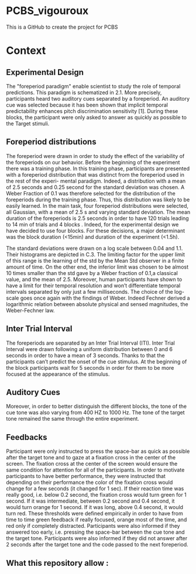 # PCBS_vigouroux
This is a GitHub to create the project for PCBS

# Context 



## Experimental Design
The "foreperiod paradigm" enable scientist to study the role of temporal predictions. This paradigm is schematized in 2.1. More precisely, participants heard two auditory cues separated by a foreperiod. An auditory cue was selected because it has been shown that implicit temporal predictability enhances pitch discrimination sensitivity [1].
During these blocks, the participant were only asked to answer as quickly as possible to the Target stimuli. 

## Foreperiod distributions

The foreperiod were drawn in order to study the effect of the variability of the foreperiods on our behavior. Before the beginning of the experiment there was a training phase. In this training phase, participants are presented with a foreperiod distribution that was distinct from the foreperiod used in the rest of the experi- mental paradigm. Indeed, a distribution with a mean of 2.5 seconds and 0.25 second for the standard deviation was chosen. A Weber Fraction of 0.1 was therefore selected for the distribution of the foreperiods during the
training phase. Thus, this distribution was likely to be easily learned.
In the main task, four foreperiod distributions were selected, all Gaussian, with a mean of 2.5 s and varying
standard deviation. The mean duration of the foreperiods is 2.5 seconds in order to have 120 trials leading to 14 min of trials and 4 blocks . Indeed, for the experimental design we have decided to use four blocks. For these decisions, a major determinant was the block duration (<15min) and duration of the experiment (<1.5h).

The standard deviations were drawn on a log scale between 0.04 and 1.1. Their histograms are depicted in C.3. The limiting factor for the upper limit of this range is the learning of the std by the Mean Std observer in a finite amount of time. On the other end, the inferior limit was chosen to be almost 10 times smaller than the std gave by a Weber fraction of 0.1,a classical value,  and the mean of 2.5. Moreover, human participants have shown to have a limit for their temporal resolution and won’t differentiate temporal intervals separated by only just a few milliseconds. The choice of the log-scale goes once again with the findings of Weber. Indeed Fechner derived a logarithmic relation between absolute physical and sensed magnitudes, the Weber-Fechner law.
## Inter Trial Interval
The foreperiods are separated by an Inter Trial Interval (ITI). Inter Trial Interval were drawn following a uniform distribution between 0 and 6 seconds in order to have a mean of 3 seconds. Thanks to that the participants can’t predict the onset of the cue stimulus. At the beginning of the block participants wait for 5 seconds in order for them to be more focused at the appearance of the stimulus.

## Auditory Cues
Moreover, in order to better distinguish the different blocks, the tone of the cue tone was also varying from 400 HZ to 1000 Hz. The tone of the target tone remained the same through the entire experiment.

 ## Feedbacks
Participant were only instructed to press the space-bar as quick as possible after the target tone and to gaze at a fixation cross in the center of the screen. The fixation cross at the center of the screen would ensure the same condition for attention for all of the participants. In order to motivate participants to have better performance, they were instructed that depending on their performance the color of the fixation cross would change for a few seconds (it changed for 1 sec). If their reaction time was really good, i.e. below 0.2 second, the fixation cross would turn green for 1 second. If it was intermediate, between 0.2 second and 0.4 second, it would turn orange for 1 second. If it was long, above 0.4 second, it would turn red. These thresholds were defined empirically in order to have from time to time green feedback if really focused, orange most of the time, and red only if completely distracted. Participants were also informed if they answered too early, i.e. pressing the space-bar between the cue tone and the target tone. Participants were also informed if they did not answer after 2 seconds after the target tone and the code passed to the next foreperiod.


## What this repository allow :




